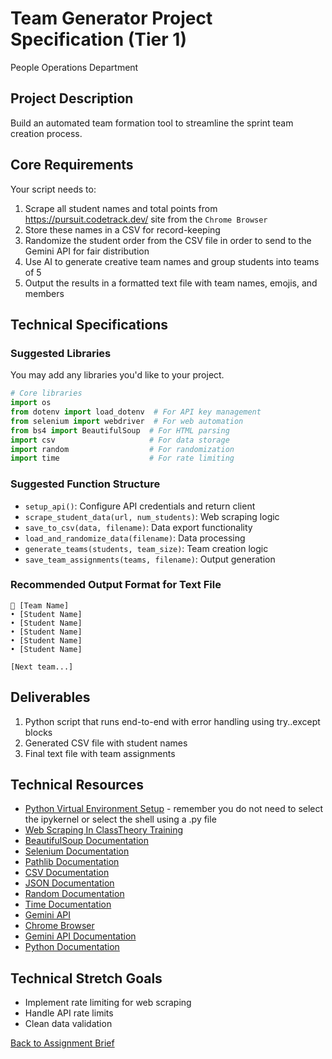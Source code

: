 # Team Generator Project Specification (Tier 1)
People Operations Department

## Project Description
Build an automated team formation tool to streamline the sprint team creation process.

## Core Requirements
Your script needs to:
1. Scrape all student names and total points from https://pursuit.codetrack.dev/ site from the `Chrome Browser`
2. Store these names in a CSV for record-keeping
3. Randomize the student order from the CSV file in order to send to the Gemini API for fair distribution
4. Use AI to generate creative team names and group students into teams of 5
5. Output the results in a formatted text file with team names, emojis, and members

## Technical Specifications

### Suggested Libraries
You may add any libraries you'd like to your project.

```python
# Core libraries
import os
from dotenv import load_dotenv  # For API key management
from selenium import webdriver  # For web automation
from bs4 import BeautifulSoup  # For HTML parsing
import csv                     # For data storage
import random                  # For randomization
import time                    # For rate limiting
```

### Suggested Function Structure
- `setup_api()`: Configure API credentials and return client
- `scrape_student_data(url, num_students)`: Web scraping logic
- `save_to_csv(data, filename)`: Data export functionality
- `load_and_randomize_data(filename)`: Data processing
- `generate_teams(students, team_size)`: Team creation logic
- `save_team_assignments(teams, filename)`: Output generation

### Recommended Output Format for Text File
```
🚀 [Team Name]
• [Student Name]
• [Student Name]
• [Student Name]
• [Student Name]
• [Student Name]

[Next team...]
```

## Deliverables
1. Python script that runs end-to-end with error handling using try..except blocks
2. Generated CSV file with student names
3. Final text file with team assignments

## Technical Resources
- [Python Virtual Environment Setup](https://github.com/jdrichards-pursuit/python-virtual-environment-setup) - remember you do not need to select the ipykernel or select the shell using a .py file
- [Web Scraping In ClassTheory Training](https://github.com/jdrichards-pursuit/week-9.1-web-scraping-and-sentiment-analysis-theory)
- [BeautifulSoup Documentation](https://beautiful-soup-4.readthedocs.io/en/latest/)
- [Selenium Documentation](https://selenium-python.readthedocs.io/)
- [Pathlib Documentation](https://docs.python.org/3/library/pathlib.html)
- [CSV Documentation](https://docs.python.org/3/library/csv.html)
- [JSON Documentation](https://docs.python.org/3/library/json.html)
- [Random Documentation](https://docs.python.org/3/library/random.html)
- [Time Documentation](https://docs.python.org/3/library/time.html)
- [Gemini API](https://cloud.google.com/vertex-ai/generative-ai/gemini/gemini-1.5-flash)
- [Chrome Browser](https://www.google.com/chrome/)
- [Gemini API Documentation](https://ai.google.dev/gemini-api/docs)
- [Python Documentation](https://docs.python.org/3/)

## Technical Stretch Goals
- Implement rate limiting for web scraping
- Handle API rate limits
- Clean data validation

[Back to Assignment Brief](./readme.md)